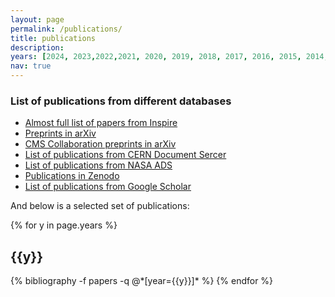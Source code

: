 ```yaml
---
layout: page
permalink: /publications/
title: publications
description: 
years: [2024, 2023,2022,2021, 2020, 2019, 2018, 2017, 2016, 2015, 2014, 2013, 2012, 2011, 2010, 2009, 2008, 2007, 2006, 2005, 2004, 2003, 2002, 2001]
nav: true
---
```


### List of publications from different databases
* [Almost full list of papers from Inspire](https://inspirehep.net/literature?sort=mostrecent&size=25&page=1&q=yazgan)
* [Preprints in arXiv](https://arxiv.org/search/advanced?advanced=&terms-0-operator=AND&terms-0-term=yazgan&terms-0-field=author&terms-1-operator=NOT&terms-1-term=albayrak&terms-1-field=author&terms-2-operator=NOT&terms-2-term=ege&terms-2-field=author&terms-3-operator=NOT&terms-3-term=chip&terms-3-field=title&terms-4-operator=NOT&terms-4-term=Al-hiyasat&terms-4-field=author&terms-5-operator=NOT&terms-5-term=paladugu&terms-5-field=author&terms-6-operator=NOT&terms-6-term=ayhan+yazgan&terms-6-field=author&terms-7-operator=OR&terms-7-term=%22Theory+of+Collider+Phenomena%22&terms-7-field=title&classification-physics_archives=all&classification-include_cross_list=include&date-filter_by=all_dates&date-year=&date-from_date=&date-to_date=&date-date_type=submitted_date&abstracts=show&size=50&order=-announced_date_first](https://arxiv.org/search/advanced?advanced=&terms-0-operator=AND&terms-0-term=yazgan&terms-0-field=author&terms-1-operator=NOT&terms-1-term=albayrak&terms-1-field=author&terms-2-operator=NOT&terms-2-term=ege&terms-2-field=author&terms-3-operator=NOT&terms-3-term=chip&terms-3-field=title&terms-4-operator=NOT&terms-4-term=Al-hiyasat&terms-4-field=author&terms-5-operator=NOT&terms-5-term=paladugu&terms-5-field=author&terms-6-operator=NOT&terms-6-term=ayhan+yazgan&terms-6-field=author&terms-7-operator=OR&terms-7-term=%22Theory+of+Collider+Phenomena%22&terms-7-field=title&terms-8-operator=NOT&terms-8-term=graf&terms-8-field=author&classification-physics=y&classification-physics_archives=all&classification-include_cross_list=include&date-filter_by=all_dates&date-year=&date-from_date=&date-to_date=&date-date_type=submitted_date&abstracts=show&size=50&order=-announced_date_first)](https://arxiv.org/search/advanced?advanced=&terms-0-operator=AND&terms-0-term=yazgan&terms-0-field=author&terms-1-operator=NOT&terms-1-term=albayrak&terms-1-field=author&terms-2-operator=NOT&terms-2-term=ege&terms-2-field=author&terms-3-operator=NOT&terms-3-term=chip&terms-3-field=title&terms-4-operator=NOT&terms-4-term=Al-hiyasat&terms-4-field=author&terms-5-operator=NOT&terms-5-term=paladugu&terms-5-field=author&terms-6-operator=NOT&terms-6-term=ayhan+yazgan&terms-6-field=author&terms-7-operator=NOT&terms-7-term=melih+yazgan&terms-7-field=author&terms-8-operator=OR&terms-8-term=%22Theory+of+Collider+Phenomena%22&terms-8-field=title&terms-9-operator=NOT&terms-9-term=melih+yazgan&terms-9-field=author&classification-physics_archives=all&classification-include_cross_list=include&date-filter_by=all_dates&date-year=&date-from_date=&date-to_date=&date-date_type=submitted_date&abstracts=show&size=50&order=-announced_date_first))
* [CMS Collaboration preprints in arXiv](https://arxiv.org/search/?query=cms+collaboration&searchtype=author&abstracts=show&order=-announced_date_first&size=50)
* [List of publications from CERN Document Sercer](https://cds.cern.ch/search?ln=en&as=1&m1=e&p1=Yazgan%2C+E.&f1=author&op1=n&m2=e&p2=1975&f2=year&op2=a&m3=a&p3=&f3=&action_search=Search&c=CERN+Document+Server&sf=&so=a&rm=&rg=10&sc=1&of=hb)
* [List of publications from NASA ADS](https://ui.adsabs.harvard.edu/search/q=(%20%20author%3A%22Yazgan%22%20AND%20year%3A2001-2090)&sort=date%20asc%2C%20bibcode%20asc&p_=0)
* [Publications in Zenodo](https://zenodo.org/search?page=1&size=20&q=%22yazgan,%20efe%22)
* [List of publications from Google Scholar](https://scholar.google.ch/citations?hl=en&user=PV7HGdgAAAAJ&view_op=list_works&sortby=pubdate) 

And below is a selected set of publications:

<div class="publications">

{% for y in page.years %}
  <h2 class="year">{{y}}</h2>
  {% bibliography -f papers -q @*[year={{y}}]* %}
{% endfor %}

</div>
